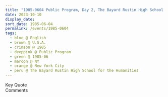 ```yaml
---
title: "1985-0604 Public Program, Day 2, The Bayard Rustin High School for the Humanities, 351 W 18th Street, New York City, NY, U.S.A."
date: 2023-10-10
display_date: 
sort_date: 1985-06-04
permalink: /events/1985-0604
tags:
  - blue @ English
  - brown @ U.S.A.
  - crimson @ 1985
  - deeppink @ Public Program
  - green @ 1985-06
  - maroon @ NY
  - orange @ New York City
  - peru @ The Bayard Rustin High School for the Humanities
---
```


<wave-list>
  <list-title color="green" width="75">Key Quote</list-title>
  <list-item color="BlanchedAlmond"  width="200"></list-item>
  <list-item color="Lavender"></list-item>
  <list-item color="BlanchedAlmond"></list-item>
</wave-list>

<br>

<wave-list>
  <list-title color="green" width="75">Comments</list-title>
  <list-item color="BlanchedAlmond"  width="200"></list-item>
  <list-item color="Lavender"></list-item>
  <list-item color="BlanchedAlmond"></list-item>
</wave-list>